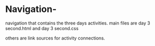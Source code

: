 # Navigation-
navigation that contains the three days activities.
main files are day 3 second.html
and day 3 second.css

others are link sources for activity connections.
